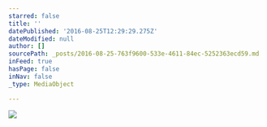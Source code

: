 ```yaml
---
starred: false
title: ''
datePublished: '2016-08-25T12:29:29.275Z'
dateModified: null
author: []
sourcePath: _posts/2016-08-25-763f9600-533e-4611-84ec-5252363ecd59.md
inFeed: true
hasPage: false
inNav: false
_type: MediaObject

---
```

![](https://the-grid-user-content.s3-us-west-2.amazonaws.com/cf1f82aa-bd4d-4930-be6f-f0f08402f301.jpg)